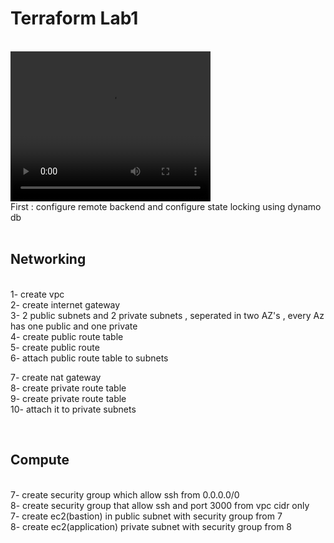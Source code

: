 <h1>Terraform Lab1</h1>

</br>

<video width="320" height="240" controls>
  <source src="https://raw.githubusercontent.com/samy-soliman/terraform-playground/main/playground-1/playground-1.mp4" type="video/mp4">
  Your browser does not support the video tag.
</video>

</br>
First : configure remote backend and configure state locking using dynamo db</br>
</br>

<h2>Networking </h2></br>
1- create vpc </br>
2- create internet gateway </br>
3- 2 public subnets and 2 private subnets , seperated in two AZ's , every Az has one public and one private </br>
4- create public route table </br>
5- create public route </br>
6- attach public route table to subnets </br>

7- create nat gateway</br> 
8- create private route table </br>
9- create private route table</br>
10- attach it to private subnets</br>

</br>
<h2> Compute </h2></br>
7- create security group which allow ssh from 0.0.0.0/0 </br>
8- create security group that allow ssh and port 3000 from vpc cidr only </br>
7- create ec2(bastion) in public subnet with security group from 7 </br>
8- create ec2(application) private subnet with security group from 8 </br>
</br></br>


